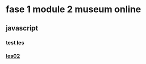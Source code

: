 # fase 1 module 2 museum online

## javascript

### [test les](https://33409.hosts1.ma-cloud.nl/f1m2js/les01/)
### [les02](https://33409.hosts1.ma-cloud.nl/f1m2js/les02/)
